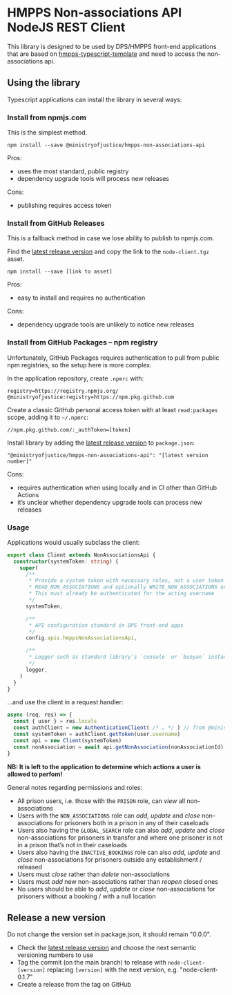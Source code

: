 HMPPS Non-associations API NodeJS REST Client
=============================================

This library is designed to be used by DPS/HMPPS front-end applications that are based on
[hmpps-typescript-template](https://github.com/ministryofjustice/hmpps-template-typescript)
and need to access the non-associations api.

Using the library
-----------------

Typescript applications can install the library in several ways:

### Install from npmjs.com

This is the simplest method.

```shell
npm install --save @ministryofjustice/hmpps-non-associations-api
```

Pros:
- uses the most standard, public registry
- dependency upgrade tools will process new releases

Cons:
- publishing requires access token

### Install from GitHub Releases

This is a fallback method in case we lose ability to publish to npmjs.com.

Find the [latest release version](https://github.com/ministryofjustice/hmpps-non-associations-api/releases)
and copy the link to the `node-client.tgz` asset.

```shell
npm install --save [link to asset]
```

Pros:
- easy to install and requires no authentication

Cons:
- dependency upgrade tools are unlikely to notice new releases

### Install from GitHub Packages – npm registry

Unfortunately, GitHub Packages requires authentication to pull from public npm registries,
so the setup here is more complex.

In the application repository, create `.npmrc` with:

```text
registry=https://registry.npmjs.org/
@ministryofjustice:registry=https://npm.pkg.github.com
```

Create a classic GitHub personal access token with at least `read:packages` scope, adding it to `~/.npmrc`:

```text
//npm.pkg.github.com/:_authToken=[token]
```

Install library by adding the
[latest release version](https://github.com/ministryofjustice/hmpps-non-associations-api/releases)
to `package.json`:

```text
"@ministryofjustice/hmpps-non-associations-api": "[latest version number]"
```

Cons:
- requires authentication when using locally and in CI other than GitHub Actions
- it’s unclear whether dependency upgrade tools can process new releases

### Usage

Applications would usually subclass the client:

```typescript
export class Client extends NonAssociationsApi {
  constructor(systemToken: string) {
    super(
      /**
       * Provide a system token with necessary roles, not a user token
       * READ_NON_ASSOCIATIONS and optionally WRITE_NON_ASSOCIATIONS or DELETE_NON_ASSOCIATIONS
       * This must already be authenticated for the acting username
       */
      systemToken,

      /**
       * API configuration standard in DPS front-end apps
       */
      config.apis.hmppsNonAssociationsApi,

      /**
       * Logger such as standard library’s `console` or `bunyan` instance
       */
      logger,
    )
  }
}
```

…and use the client in a request handler:

```typescript
async (req, res) => {
  const { user } = res.locals
  const authClient = new AuthenticationClient( /* … */ ) // from @ministryofjustice/hmpps-auth-clients
  const systemToken = authClient.getToken(user.username)
  const api = new Client(systemToken)
  const nonAssociation = await api.getNonAssociation(nonAssociationId)
}
```

**NB: It is left to the application to determine which actions a user is allowed to perfom!**

General notes regarding permissions and roles:

- All prison users, i.e. those with the `PRISON` role, can _view_ all non-associations
- Users with the `NON_ASSOCIATIONS` role can _add_, _update_ and _close_ non-associations for prisoners both in a prison in any of their caseloads
- Users also having the `GLOBAL_SEARCH` role can also _add_, _update_ and _close_ non-associations for prisoners in transfer and where one prisoner is not in a prison that’s not in their caseloads
- Users also having the `INACTIVE_BOOKINGS` role can also _add_, _update_ and _close_ non-associations for prisoners outside any establishment / released
- Users must _close_ rather than _delete_ non-associations
- Users must _add_ new non-associations rather than _reopen_ closed ones
- No users should be able to _add_, _update_ or _close_ non-associations for prisoners without a booking / with a null location

Release a new version
---------------------

Do not change the version set in package.json, it should remain "0.0.0".

- Check the [latest release version](https://github.com/ministryofjustice/hmpps-non-associations-api/releases)
  and choose the next semantic versioning numbers to use
- Tag the commit (on the main branch) to release
  with `node-client-[version]` replacing `[version]` with the next version,
  e.g. "node-client-0.1.7"
- Create a release from the tag on GitHub

